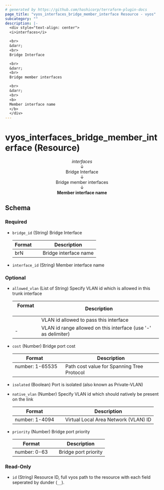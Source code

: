 ```yaml
---
# generated by https://github.com/hashicorp/terraform-plugin-docs
page_title: "vyos_interfaces_bridge_member_interface Resource - vyos"
subcategory: ""
description: |-
  <div style="text-align: center">
  <i>interfaces</i>

  <br>
  &darr;
  <br>
  Bridge Interface

  <br>
  &darr;
  <br>
  Bridge member interfaces

  <br>
  &darr;
  <br>
  <b>
  Member interface name
  </b>
  </div>
---
```


# vyos_interfaces_bridge_member_interface (Resource)

<div style="text-align: center">
<i>interfaces</i>

<br>
&darr;
<br>
Bridge Interface

<br>
&darr;
<br>
Bridge member interfaces

<br>
&darr;
<br>
<b>
Member interface name
</b>
</div>



<!-- schema generated by tfplugindocs -->
## Schema

### Required

- `bridge_id` (String) Bridge Interface

    |  Format &emsp; | Description  |
    |----------|---------------|
    |  brN  &emsp; |  Bridge interface name  |
- `interface_id` (String) Member interface name

### Optional

- `allowed_vlan` (List of String) Specify VLAN id which is allowed in this trunk interface

    |  Format &emsp; | Description  |
    |----------|---------------|
    |  <id>  &emsp; |  VLAN id allowed to pass this interface  |
    |  <idN>-<idM>  &emsp; |  VLAN id range allowed on this interface (use '-' as delimiter)  |
- `cost` (Number) Bridge port cost

    |  Format &emsp; | Description  |
    |----------|---------------|
    |  number: 1-65535  &emsp; |  Path cost value for Spanning Tree Protocol  |
- `isolated` (Boolean) Port is isolated (also known as Private-VLAN)
- `native_vlan` (Number) Specify VLAN id which should natively be present on the link

    |  Format &emsp; | Description  |
    |----------|---------------|
    |  number: 1-4094  &emsp; |  Virtual Local Area Network (VLAN) ID  |
- `priority` (Number) Bridge port priority

    |  Format &emsp; | Description  |
    |----------|---------------|
    |  number: 0-63  &emsp; |  Bridge port priority  |

### Read-Only

- `id` (String) Resource ID, full vyos path to the resource with each field seperated by dunder (`__`).
